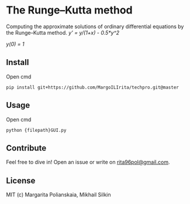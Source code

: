 # The Runge–Kutta method

Computing the approximate solutions of ordinary differential equations by the Runge–Kutta method.
_y' = y/(1+x) - 0.5*y^2_

_y(0) = 1_


## Install

Open cmd

```
pip install git+https://github.com/MargoILIrita/techpro.git@master
```

## Usage

Open cmd

```
python {filepath}GUI.py
```

## Contribute

Feel free to dive in! Open an issue or write on rita96pol@gmail.com.

## License

MIT (c) Margarita Polianskaia, Mikhail Silkin
